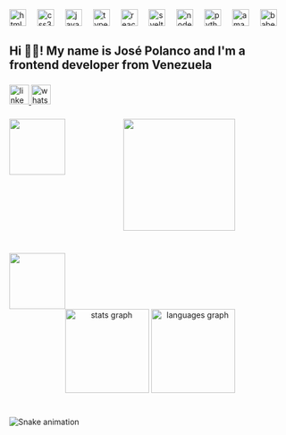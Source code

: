 <div align="left">
  <img src="https://cdn.jsdelivr.net/gh/devicons/devicon/icons/html5/html5-original.svg" height="30" alt="html5 logo"  />
  <img width="12" />
  <img src="https://cdn.jsdelivr.net/gh/devicons/devicon/icons/css3/css3-original.svg" height="30" alt="css3 logo"  />
  <img width="12" />
  <img src="https://cdn.jsdelivr.net/gh/devicons/devicon/icons/javascript/javascript-original.svg" height="30" alt="javascript logo"  />
  <img width="12" />
  <img src="https://cdn.jsdelivr.net/gh/devicons/devicon/icons/typescript/typescript-original.svg" height="30" alt="typescript logo"  />
  <img width="12" />
  <img src="https://cdn.jsdelivr.net/gh/devicons/devicon/icons/react/react-original.svg" height="30" alt="react logo"  />
  <img width="12" />
  <img src="https://cdn.jsdelivr.net/gh/devicons/devicon/icons/svelte/svelte-original.svg" height="30" alt="svelte logo"  />
  <img width="12" />
  <img src="https://cdn.jsdelivr.net/gh/devicons/devicon/icons/nodejs/nodejs-original.svg" height="30" alt="nodejs logo"  />
  <img width="12" />
  <img src="https://cdn.jsdelivr.net/gh/devicons/devicon/icons/python/python-original.svg" height="30" alt="python logo"  />
  <img width="12" />
  <img src="https://cdn.jsdelivr.net/gh/devicons/devicon/icons/amazonwebservices/amazonwebservices-line-wordmark.svg" height="30" alt="amazonwebservices logo"  />
  <img width="12" />
  <img src="https://cdn.jsdelivr.net/gh/devicons/devicon/icons/babel/babel-original.svg" height="30" alt="babel logo"  />
</div>

###

<h2 align="left">Hi 👋🏼! My name is José Polanco and I'm a frontend developer from Venezuela</h2>

###

<div align="left">
  <a href="https://www.linkedin.com/in/jose-polanco-770430207/" target="_blank">
    <img src="https://img.shields.io/static/v1?message=LinkedIn&logo=linkedin&label=&color=0077B5&logoColor=&labelColor=&style=flat" height="35" alt="linkedin logo"  />
  </a>
  <a href="https://api.whatsapp.com/send?phone=584126829644&text=Hola%20Jos%C3%A9!%20Mir%C3%A9%20tu%20portfolio%20y%20quiero%20comentarte%20sobre" target="_blank">
    <img src="https://img.shields.io/static/v1?message=Whatsapp&logo=whatsapp&label=&color=25D366&logoColor=white&labelColor=&style=flat" height="35" alt="whatsapp logo"  />
  </a>
</div>

###

<img align="left" height="100" src="https://media2.giphy.com/media/v1.Y2lkPTc5MGI3NjExbjBlNm4wbW1vY2t2ZWg0dHA1ZXRrN2NkcTd2emUxeTh5M2s3b3lwYSZlcD12MV9pbnRlcm5hbF9naWZfYnlfaWQmY3Q9Zw/dxld1UBIiGuoh31Fus/giphy.gif"  />

###

<div align="center">
  <img height="200" src="https://media.giphy.com/media/5eLDrEaRGHegx2FeF2/giphy.gif?cid=790b7611golrxigjlv9dmxiyuavsk0lye8vgtbunmltes7ul&ep=v1_stickers_search&rid=giphy.gif&ct=s"  />
</div>

###

<br clear="both">

<img align="left" height="100" src="https://media4.giphy.com/media/v1.Y2lkPTc5MGI3NjExeGtwZnllZGxiMW52bXlzbno5NjdrdGx0azd1bXI0eDkxdzg0bzE3MiZlcD12MV9pbnRlcm5hbF9naWZfYnlfaWQmY3Q9cw/U7JWXe79zONpigtazl/giphy.gif"  />

###

<br clear="both">

<div align="center">
  <img src="https://github-readme-stats.vercel.app/api?username=pako288&hide_title=false&hide_rank=false&show_icons=true&include_all_commits=true&count_private=true&disable_animations=false&theme=dracula&locale=en&hide_border=false" height="150" alt="stats graph"  />
  <img src="https://github-readme-stats.vercel.app/api/top-langs?username=pako288&locale=en&hide_title=false&layout=compact&card_width=320&langs_count=5&theme=dracula&hide_border=false" height="150" alt="languages graph"  />
</div>

###

<br clear="both">

<img src="https://raw.githubusercontent.com/pako288/pako288/output/snake.svg" alt="Snake animation" />

###
